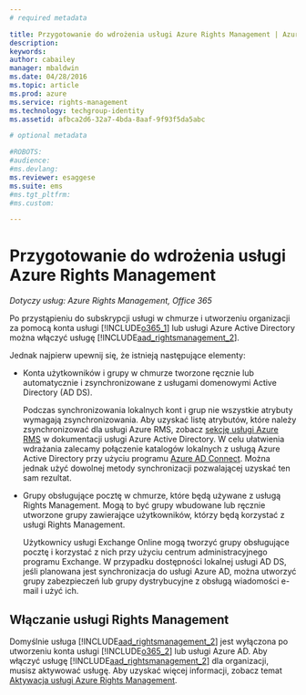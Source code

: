 ```yaml
---
# required metadata

title: Przygotowanie do wdrożenia usługi Azure Rights Management | Azure RMS
description:
keywords:
author: cabailey
manager: mbaldwin
ms.date: 04/28/2016
ms.topic: article
ms.prod: azure
ms.service: rights-management
ms.technology: techgroup-identity
ms.assetid: afbca2d6-32a7-4bda-8aaf-9f93f5da5abc

# optional metadata

#ROBOTS:
#audience:
#ms.devlang:
ms.reviewer: esaggese
ms.suite: ems
#ms.tgt_pltfrm:
#ms.custom:

---
```


# Przygotowanie do wdrożenia usługi Azure Rights Management

*Dotyczy usług: Azure Rights Management, Office 365*

Po przystąpieniu do subskrypcji usługi w chmurze i utworzeniu organizacji za pomocą konta usługi [!INCLUDE[o365_1](../includes/o365_1_md.md)] lub usługi Azure Active Directory można włączyć usługę [!INCLUDE[aad_rightsmanagement_2](../includes/aad_rightsmanagement_2_md.md)].

Jednak najpierw upewnij się, że istnieją następujące elementy:

-   Konta użytkowników i grupy w chmurze tworzone ręcznie lub automatycznie i zsynchronizowane z usługami domenowymi Active Directory (AD DS).

    Podczas synchronizowania lokalnych kont i grup nie wszystkie atrybuty wymagają zsynchronizowania. Aby uzyskać listę atrybutów, które należy zsynchronizować dla usługi Azure RMS, zobacz [sekcję usługi Azure RMS](/active-directory/active-directory-aadconnectsync-attributes-synchronized#azure-rms) w dokumentacji usługi Azure Active Directory. W celu ułatwienia wdrażania zalecamy połączenie katalogów lokalnych z usługą Azure Active Directory przy użyciu programu [Azure AD Connect](/active-directory/active-directory-aadconnectsync-whatis). Można jednak użyć dowolnej metody synchronizacji pozwalającej uzyskać ten sam rezultat.

-   Grupy obsługujące pocztę w chmurze, które będą używane z usługą Rights Management. Mogą to być grupy wbudowane lub ręcznie utworzone grupy zawierające użytkowników, którzy będą korzystać z usługi Rights Management.

    Użytkownicy usługi Exchange Online mogą tworzyć grupy obsługujące pocztę i korzystać z nich przy użyciu centrum administracyjnego programu Exchange. W przypadku dostępności lokalnej usługi AD DS, jeśli planowana jest synchronizacja do usługi Azure AD, można utworzyć grupy zabezpieczeń lub grupy dystrybucyjne z obsługą wiadomości e-mail i użyć ich.

## Włączanie usługi Rights Management
Domyślnie usługa [!INCLUDE[aad_rightsmanagement_2](../includes/aad_rightsmanagement_2_md.md)] jest wyłączona po utworzeniu konta usługi [!INCLUDE[o365_2](../includes/o365_2_md.md)] lub usługi Azure AD. Aby włączyć usługę [!INCLUDE[aad_rightsmanagement_2](../includes/aad_rightsmanagement_2_md.md)] dla organizacji, musisz aktywować usługę. Aby uzyskać więcej informacji, zobacz temat [Aktywacja usługi Azure Rights Management](../deploy-use/activate-service.md).





<!--HONumber=Apr16_HO4-->


